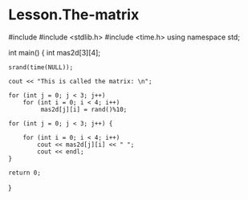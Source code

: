 # Lesson.The-matrix
#include <iostream>
#include <stdlib.h>
#include <time.h>
using namespace std;

int main() {
	int mas2d[3][4];

	srand(time(NULL));

	cout << "This is called the matrix: \n";

	for (int j = 0; j < 3; j++)
		for (int i = 0; i < 4; i++)
			 mas2d[j][i] = rand()%10;

	for (int j = 0; j < 3; j++) {

		for (int i = 0; i < 4; i++)
			cout << mas2d[j][i] << " ";
	        cout << endl;
	}

	return 0;
}
